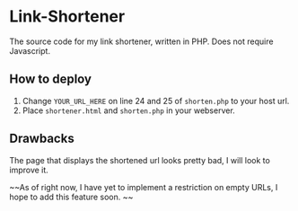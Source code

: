 # Link-Shortener
The source code for my link shortener, written in PHP. Does not require Javascript.


## How to deploy

1. Change `YOUR_URL_HERE` on line 24 and 25 of `shorten.php` to your host url.
2. Place `shortener.html` and `shorten.php` in your webserver. 

## Drawbacks
The page that displays the shortened url looks pretty bad, I will look to improve it. 

~~As of right now, I have yet to implement a restriction on empty URLs, I hope to add this feature soon. ~~

